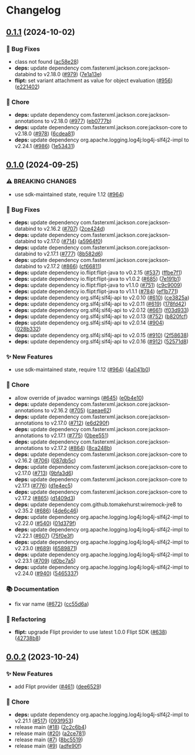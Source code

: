 # Changelog

## [0.1.1](https://github.com/open-feature/java-sdk-contrib/compare/dev.openfeature.contrib.providers.flipt-v0.1.0...dev.openfeature.contrib.providers.flipt-v0.1.1) (2024-10-02)


### 🐛 Bug Fixes

* class not found ([ac58e28](https://github.com/open-feature/java-sdk-contrib/commit/ac58e2833db1c804cde3385fe875c8a9b56ab13d))
* **deps:** update dependency com.fasterxml.jackson.core:jackson-databind to v2.18.0 ([#979](https://github.com/open-feature/java-sdk-contrib/issues/979)) ([7e1a13e](https://github.com/open-feature/java-sdk-contrib/commit/7e1a13ec79b82f8fa49703af58087fea1874cea5))
* **flipt:** set variant attachment as value for object evaluation ([#956](https://github.com/open-feature/java-sdk-contrib/issues/956)) ([e221402](https://github.com/open-feature/java-sdk-contrib/commit/e221402b38840665741643d4e0a87e0c4b055d36))


### 🧹 Chore

* **deps:** update dependency com.fasterxml.jackson.core:jackson-annotations to v2.18.0 ([#977](https://github.com/open-feature/java-sdk-contrib/issues/977)) ([eb0777b](https://github.com/open-feature/java-sdk-contrib/commit/eb0777b250771985cd0db2e208e985fcbc2b5e6d))
* **deps:** update dependency com.fasterxml.jackson.core:jackson-core to v2.18.0 ([#978](https://github.com/open-feature/java-sdk-contrib/issues/978)) ([6cdea81](https://github.com/open-feature/java-sdk-contrib/commit/6cdea81644af0f1f8e231b553b6c16e665cc7d31))
* **deps:** update dependency org.apache.logging.log4j:log4j-slf4j2-impl to v2.24.1 ([#986](https://github.com/open-feature/java-sdk-contrib/issues/986)) ([1e53431](https://github.com/open-feature/java-sdk-contrib/commit/1e53431353c1de0856db6bdb815d2218d9ac94a2))

## [0.1.0](https://github.com/open-feature/java-sdk-contrib/compare/dev.openfeature.contrib.providers.flipt-v0.0.2...dev.openfeature.contrib.providers.flipt-v0.1.0) (2024-09-25)


### ⚠ BREAKING CHANGES

* use sdk-maintained state, require 1.12 ([#964](https://github.com/open-feature/java-sdk-contrib/issues/964))

### 🐛 Bug Fixes

* **deps:** update dependency com.fasterxml.jackson.core:jackson-databind to v2.16.2 ([#707](https://github.com/open-feature/java-sdk-contrib/issues/707)) ([2ce424d](https://github.com/open-feature/java-sdk-contrib/commit/2ce424dd780a04c49efe29093a33bd26d0ceccc5))
* **deps:** update dependency com.fasterxml.jackson.core:jackson-databind to v2.17.0 ([#714](https://github.com/open-feature/java-sdk-contrib/issues/714)) ([a5964f0](https://github.com/open-feature/java-sdk-contrib/commit/a5964f0654124b668e50a5df7cf82c1028457f95))
* **deps:** update dependency com.fasterxml.jackson.core:jackson-databind to v2.17.1 ([#777](https://github.com/open-feature/java-sdk-contrib/issues/777)) ([8b582d6](https://github.com/open-feature/java-sdk-contrib/commit/8b582d6052fd22b8141a9765b2a1a261933fd3a2))
* **deps:** update dependency com.fasterxml.jackson.core:jackson-databind to v2.17.2 ([#866](https://github.com/open-feature/java-sdk-contrib/issues/866)) ([cf66811](https://github.com/open-feature/java-sdk-contrib/commit/cf668118351120b8a86b08f30facb38f7ec51086))
* **deps:** update dependency io.flipt:flipt-java to v0.2.15 ([#537](https://github.com/open-feature/java-sdk-contrib/issues/537)) ([ffbe7f1](https://github.com/open-feature/java-sdk-contrib/commit/ffbe7f10213dfdf0dafa87e2112ec57c049961da))
* **deps:** update dependency io.flipt:flipt-java to v1.0.2 ([#685](https://github.com/open-feature/java-sdk-contrib/issues/685)) ([7e191b1](https://github.com/open-feature/java-sdk-contrib/commit/7e191b101dd31f64e857879d69463e2e4998c721))
* **deps:** update dependency io.flipt:flipt-java to v1.1.0 ([#751](https://github.com/open-feature/java-sdk-contrib/issues/751)) ([c9c9009](https://github.com/open-feature/java-sdk-contrib/commit/c9c90095e6f18f48b3ca791f8bb1d6d63321fae8))
* **deps:** update dependency io.flipt:flipt-java to v1.1.1 ([#784](https://github.com/open-feature/java-sdk-contrib/issues/784)) ([ef1b771](https://github.com/open-feature/java-sdk-contrib/commit/ef1b771cf2fbe5dd7acdc842c5efc290ee166fc5))
* **deps:** update dependency org.slf4j:slf4j-api to v2.0.10 ([#610](https://github.com/open-feature/java-sdk-contrib/issues/610)) ([ce3825a](https://github.com/open-feature/java-sdk-contrib/commit/ce3825af03beb0ec682eec390efd4cfff973bc99))
* **deps:** update dependency org.slf4j:slf4j-api to v2.0.11 ([#619](https://github.com/open-feature/java-sdk-contrib/issues/619)) ([178fd42](https://github.com/open-feature/java-sdk-contrib/commit/178fd42d314bb7f7018d70d532020a366cc58ae3))
* **deps:** update dependency org.slf4j:slf4j-api to v2.0.12 ([#661](https://github.com/open-feature/java-sdk-contrib/issues/661)) ([f03d933](https://github.com/open-feature/java-sdk-contrib/commit/f03d93305bda8ea932831e81db57c989ce4e14e4))
* **deps:** update dependency org.slf4j:slf4j-api to v2.0.13 ([#752](https://github.com/open-feature/java-sdk-contrib/issues/752)) ([b820fcf](https://github.com/open-feature/java-sdk-contrib/commit/b820fcf1b7ea945a8e450dcc90addb82f5fb865d))
* **deps:** update dependency org.slf4j:slf4j-api to v2.0.14 ([#904](https://github.com/open-feature/java-sdk-contrib/issues/904)) ([028b332](https://github.com/open-feature/java-sdk-contrib/commit/028b332dc8ac3b134e5453d5449a4c11b4ef250a))
* **deps:** update dependency org.slf4j:slf4j-api to v2.0.15 ([#910](https://github.com/open-feature/java-sdk-contrib/issues/910)) ([2f58638](https://github.com/open-feature/java-sdk-contrib/commit/2f58638eb4907c948325d1e61853e1b6eabfa4c1))
* **deps:** update dependency org.slf4j:slf4j-api to v2.0.16 ([#912](https://github.com/open-feature/java-sdk-contrib/issues/912)) ([52571d8](https://github.com/open-feature/java-sdk-contrib/commit/52571d806e7c547006db836245b4895fe9bc4660))


### ✨ New Features

* use sdk-maintained state, require 1.12 ([#964](https://github.com/open-feature/java-sdk-contrib/issues/964)) ([4a041b0](https://github.com/open-feature/java-sdk-contrib/commit/4a041b0dda9c4e460f4c2199f3bc680df0dda621))


### 🧹 Chore

* allow override of javadoc warnings ([#645](https://github.com/open-feature/java-sdk-contrib/issues/645)) ([e0b4e10](https://github.com/open-feature/java-sdk-contrib/commit/e0b4e1062904b9e1884fbfb96441852ec47e0a9e))
* **deps:** update dependency com.fasterxml.jackson.core:jackson-annotations to v2.16.2 ([#705](https://github.com/open-feature/java-sdk-contrib/issues/705)) ([caeae62](https://github.com/open-feature/java-sdk-contrib/commit/caeae62a2fbf51392dacf0b8cfbe3c6139f97d68))
* **deps:** update dependency com.fasterxml.jackson.core:jackson-annotations to v2.17.0 ([#712](https://github.com/open-feature/java-sdk-contrib/issues/712)) ([e6d290f](https://github.com/open-feature/java-sdk-contrib/commit/e6d290ffff0622347ad3dfb878cc73206987e04f))
* **deps:** update dependency com.fasterxml.jackson.core:jackson-annotations to v2.17.1 ([#775](https://github.com/open-feature/java-sdk-contrib/issues/775)) ([0bee551](https://github.com/open-feature/java-sdk-contrib/commit/0bee551e6af2d3cf419a23f59680fc8033cea8c5))
* **deps:** update dependency com.fasterxml.jackson.core:jackson-annotations to v2.17.2 ([#864](https://github.com/open-feature/java-sdk-contrib/issues/864)) ([8ca248b](https://github.com/open-feature/java-sdk-contrib/commit/8ca248bfa9fd64073f6b84722a990f50216969bf))
* **deps:** update dependency com.fasterxml.jackson.core:jackson-core to v2.16.2 ([#706](https://github.com/open-feature/java-sdk-contrib/issues/706)) ([087db5c](https://github.com/open-feature/java-sdk-contrib/commit/087db5ce16a071245d55312080ef0ad68a8dcd04))
* **deps:** update dependency com.fasterxml.jackson.core:jackson-core to v2.17.0 ([#713](https://github.com/open-feature/java-sdk-contrib/issues/713)) ([9bfa3d6](https://github.com/open-feature/java-sdk-contrib/commit/9bfa3d6dc6bb16de67ee2d0a3291e59aa7775a33))
* **deps:** update dependency com.fasterxml.jackson.core:jackson-core to v2.17.1 ([#776](https://github.com/open-feature/java-sdk-contrib/issues/776)) ([d1e4ec5](https://github.com/open-feature/java-sdk-contrib/commit/d1e4ec562de081a1fef677219aed8b73f2882bd8))
* **deps:** update dependency com.fasterxml.jackson.core:jackson-core to v2.17.2 ([#865](https://github.com/open-feature/java-sdk-contrib/issues/865)) ([d1409d3](https://github.com/open-feature/java-sdk-contrib/commit/d1409d3ccaff2ca77589f5e6616962b706182543))
* **deps:** update dependency com.github.tomakehurst:wiremock-jre8 to v2.35.2 ([#686](https://github.com/open-feature/java-sdk-contrib/issues/686)) ([4de6c46](https://github.com/open-feature/java-sdk-contrib/commit/4de6c466b10d031ea5d8029acc7a47ba587465c6))
* **deps:** update dependency org.apache.logging.log4j:log4j-slf4j2-impl to v2.22.0 ([#540](https://github.com/open-feature/java-sdk-contrib/issues/540)) ([01d379f](https://github.com/open-feature/java-sdk-contrib/commit/01d379fc720c14c1fd1b6baeba23f3ab7007e740))
* **deps:** update dependency org.apache.logging.log4j:log4j-slf4j2-impl to v2.22.1 ([#607](https://github.com/open-feature/java-sdk-contrib/issues/607)) ([75f0e3f](https://github.com/open-feature/java-sdk-contrib/commit/75f0e3f63a0f49d1d90de819145e480cd8eb4b6a))
* **deps:** update dependency org.apache.logging.log4j:log4j-slf4j2-impl to v2.23.0 ([#689](https://github.com/open-feature/java-sdk-contrib/issues/689)) ([6589871](https://github.com/open-feature/java-sdk-contrib/commit/65898713166b5d02f246302c54fd7400ee4238d5))
* **deps:** update dependency org.apache.logging.log4j:log4j-slf4j2-impl to v2.23.1 ([#709](https://github.com/open-feature/java-sdk-contrib/issues/709)) ([d0bc7a5](https://github.com/open-feature/java-sdk-contrib/commit/d0bc7a5aceb746d6d7c442e189a6a1e011673ba7))
* **deps:** update dependency org.apache.logging.log4j:log4j-slf4j2-impl to v2.24.0 ([#940](https://github.com/open-feature/java-sdk-contrib/issues/940)) ([5465337](https://github.com/open-feature/java-sdk-contrib/commit/546533739b453988720bb051d5e623ac7eb0b588))


### 📚 Documentation

* fix var name ([#672](https://github.com/open-feature/java-sdk-contrib/issues/672)) ([cc55d6a](https://github.com/open-feature/java-sdk-contrib/commit/cc55d6a8103b4ddbe38bb84ac8ec23d9c2716f98))


### 🔄 Refactoring

* **flipt:** upgrade Flipt provider to use latest 1.0.0 Flipt SDK ([#638](https://github.com/open-feature/java-sdk-contrib/issues/638)) ([42738b8](https://github.com/open-feature/java-sdk-contrib/commit/42738b8e94c14bbb7798aaafd6a83b1b3cc04311))

## [0.0.2](https://github.com/open-feature/java-sdk-contrib/compare/dev.openfeature.contrib.providers.flipt-v0.0.1...dev.openfeature.contrib.providers.flipt-v0.0.2) (2023-10-24)


### ✨ New Features

* add Flipt provider ([#461](https://github.com/open-feature/java-sdk-contrib/issues/461)) ([dee6529](https://github.com/open-feature/java-sdk-contrib/commit/dee6529ced89e7fa4a58f81c153e79ccb8e0d630))


### 🧹 Chore

* **deps:** update dependency org.apache.logging.log4j:log4j-slf4j2-impl to v2.21.1 ([#517](https://github.com/open-feature/java-sdk-contrib/issues/517)) ([093f953](https://github.com/open-feature/java-sdk-contrib/commit/093f9537744f36a0bd979b649509e44c6d5b9825))
* release main ([#18](https://github.com/open-feature/java-sdk-contrib/issues/18)) ([2c2c6b4](https://github.com/open-feature/java-sdk-contrib/commit/2c2c6b4e1d1c0aa62ca33a001e8f19b97637d7aa))
* release main ([#20](https://github.com/open-feature/java-sdk-contrib/issues/20)) ([a2ce781](https://github.com/open-feature/java-sdk-contrib/commit/a2ce781e156ae0fb43a72e9281cf43f74046276c))
* release main ([#7](https://github.com/open-feature/java-sdk-contrib/issues/7)) ([8bc5519](https://github.com/open-feature/java-sdk-contrib/commit/8bc5519d863e581dc061e71ffb23261d3ad1b013))
* release main ([#9](https://github.com/open-feature/java-sdk-contrib/issues/9)) ([adfe90f](https://github.com/open-feature/java-sdk-contrib/commit/adfe90f06227ea199165fa2436541dbf2e492f06))
